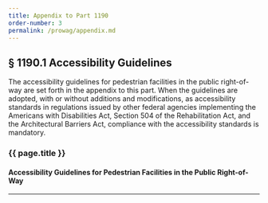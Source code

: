 ```yaml
---
title: Appendix to Part 1190
order-number: 3
permalink: /prowag/appendix.md
---
```


## § 1190.1 Accessibility Guidelines

The accessibility guidelines for pedestrian facilities in the public right-of-way are set forth in the appendix to this part.  When the guidelines are adopted, with or without additions and modifications, as accessibility standards in regulations issued by other federal agencies implementing the Americans with Disabilities Act, Section 504 of the Rehabilitation Act, and the Architectural Barriers Act, compliance with the accessibility standards is mandatory.

### {{ page.title }}

#### Accessibility Guidelines for Pedestrian Facilities in the Public Right-of-Way

---
